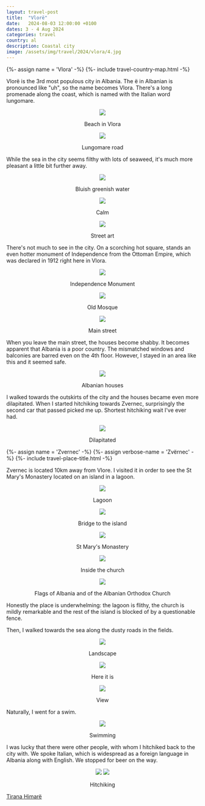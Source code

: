 ```yaml
---
layout: travel-post
title:  "Vlorë"
date:   2024-08-03 12:00:00 +0100
dates: 3 - 4 Aug 2024
categories: travel
country: al
description: Coastal city
image: /assets/img/travel/2024/vlora/4.jpg
---
```


{%- assign name = 'Vlora' -%}
{%- include travel-country-map.html -%}

Vlorë is the 3rd most populous city in Albania. The ë in Albanian is pronounced like "uh", so the name becomes Vlora. There's a long promenade along the coast, which is named with the Italian word lungomare. 
<center>
    <img src="/assets/img/travel/2024/vlora/4.jpg" />
    <p class="image-label">Beach in Vlora</p>
</center>

<center>
    <img src="/assets/img/travel/2024/vlora/1.jpg" />
    <p class="image-label">Lungomare road</p>
</center>

While the sea in the city seems filthy with lots of seaweed, it's much more pleasant a little bit further away.
<center>
    <img src="/assets/img/travel/2024/vlora/6.jpg" />
    <p class="image-label">Bluish greenish water</p>
</center>

<center>
    <img src="/assets/img/travel/2024/vlora/5.jpg" />
    <p class="image-label">Calm</p>
</center>

<center>
    <img src="/assets/img/travel/2024/vlora/7.jpg" />
    <p class="image-label">Street art</p>
</center>

There's not much to see in the city. On a scorching hot square, stands an even hotter monument of Independence from the Ottoman Empire, which was declared in 1912 right here in Vlora. 
<center>
    <img src="/assets/img/travel/2024/vlora/8.jpg" />
    <p class="image-label">Independence Monument</p>
</center>

<center>
    <img src="/assets/img/travel/2024/vlora/9.jpg" />
    <p class="image-label">Old Mosque</p>
</center>

<center>
    <img src="/assets/img/travel/2024/vlora/2.jpg" />
    <p class="image-label">Main street</p>
</center>

When you leave the main street, the houses become shabby. It becomes apparent that Albania is a poor country. The mismatched windows and balconies are barred even on the 4th floor. However, I stayed in an area like this and it seemed safe.
<center>
    <img src="/assets/img/travel/2024/vlora/3.jpg" />
    <p class="image-label">Albanian houses</p>
</center>

I walked towards the outskirts of the city and the houses became even more dilapitated. When I started hitchiking towards Zvernec, surprisingly the second car that passed picked me up. Shortest hitchiking wait I've ever had.
<center>
    <img src="/assets/img/travel/2024/vlora/10.jpg" />
    <p class="image-label">Dilapitated</p>
</center>

{%- assign name = 'Zvernec' -%}
{%- assign verbose-name = 'Zvërnec' -%}
{%- include travel-place-title.html -%}

Zvernec is located 10km away from Vlore. I visited it in order to see the St Mary's Monastery located on an island in a lagoon.
<center>
    <img src="/assets/img/travel/2024/vlora/12.jpg" />
    <p class="image-label">Lagoon</p>
</center>

<center>
    <img src="/assets/img/travel/2024/vlora/11.jpg" />
    <p class="image-label">Bridge to the island</p>
</center>

<center>
    <img src="/assets/img/travel/2024/vlora/13.jpg" />
    <p class="image-label">St Mary's Monastery</p>
</center>

<center>
    <img src="/assets/img/travel/2024/vlora/14.jpg" />
    <p class="image-label">Inside the church</p>
</center>

<center>
    <img src="/assets/img/travel/2024/vlora/17.jpg" />
    <p class="image-label">Flags of Albania and of the Albanian Orthodox Church</p>
</center>
Honestly the place is underwhelming: the lagoon is flithy, the church is mildly remarkable and the rest of the island is blocked of by a questionable fence.

Then, I walked towards the sea along the dusty roads in the fields.
<center>
    <img src="/assets/img/travel/2024/vlora/18.jpg" />
    <p class="image-label">Landscape</p>
</center>

<center>
    <img src="/assets/img/travel/2024/vlora/21.jpg" />
    <p class="image-label">Here it is</p>
</center>

<center>
    <img src="/assets/img/travel/2024/vlora/16.jpg" />
    <p class="image-label">View</p>
</center>

Naturally, I went for a swim.
<center>
    <img src="/assets/img/travel/2024/vlora/15.jpg" />
    <p class="image-label">Swimming</p>
</center>

I was lucky that there were other people, with whom I hitchiked back to the city with. We spoke Italian, which is widespread as a foreign language in Albania along with English. We stopped for beer on the way.
<center>
    <div class="side-by-side">
        <img src="/assets/img/travel/2024/vlora/19.jpg" />
        <img src="/assets/img/travel/2024/vlora/20.jpg" />
    </div>
    <p class="image-label">Hitchiking</p>
</center>

<a class="prev" href="/travel/2024/tirana">
    Tirana
</a>

<a class="next" href="/travel/2024/himara">
    Himarë
</a>
